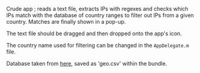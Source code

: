 Crude app ; reads a text file, extracts IPs with regexes and checks which IPs match with the database of country ranges to filter out IPs from a given country. Matches are finally shown in a pop-up.

The text file should be dragged and then dropped onto the app's icon.

The country name used for filtering can be changed in the `AppDelegate.m` file.

Database taken from [here](https://dev.maxmind.com/geoip/legacy/geolite/#IP_Geolocation), saved as 'geo.csv' within the bundle.